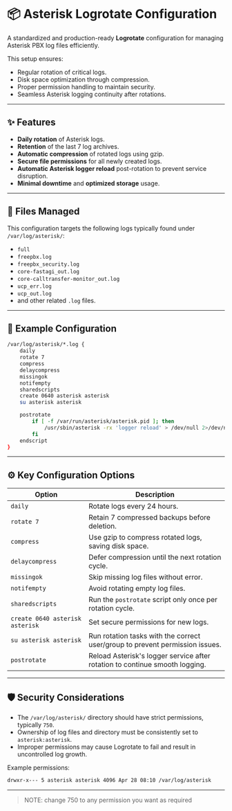 # 📦 Asterisk Logrotate Configuration

A standardized and production-ready **Logrotate** configuration for managing Asterisk PBX log files efficiently.

This setup ensures:
- Regular rotation of critical logs.
- Disk space optimization through compression.
- Proper permission handling to maintain security.
- Seamless Asterisk logging continuity after rotations.

---

## ✨ Features

- **Daily rotation** of Asterisk logs.
- **Retention** of the last 7 log archives.
- **Automatic compression** of rotated logs using gzip.
- **Secure file permissions** for all newly created logs.
- **Automatic Asterisk logger reload** post-rotation to prevent service disruption.
- **Minimal downtime** and **optimized storage** usage.

---

## 📂 Files Managed

This configuration targets the following logs typically found under `/var/log/asterisk/`:

- `full`
- `freepbx.log`
- `freepbx_security.log`
- `core-fastagi_out.log`
- `core-calltransfer-monitor_out.log`
- `ucp_err.log`
- `ucp_out.log`
- and other related `.log` files.

---

## 🔧 Example Configuration

```bash
/var/log/asterisk/*.log {
    daily
    rotate 7
    compress
    delaycompress
    missingok
    notifempty
    sharedscripts
    create 0640 asterisk asterisk
    su asterisk asterisk

    postrotate
        if [ -f /var/run/asterisk/asterisk.pid ]; then
            /usr/sbin/asterisk -rx 'logger reload' > /dev/null 2>/dev/null || true
        fi
    endscript
}
```

---

## ⚙️ Key Configuration Options

| Option            | Description |
|-------------------|-------------|
| `daily`           | Rotate logs every 24 hours. |
| `rotate 7`        | Retain 7 compressed backups before deletion. |
| `compress`        | Use gzip to compress rotated logs, saving disk space. |
| `delaycompress`   | Defer compression until the next rotation cycle. |
| `missingok`       | Skip missing log files without error. |
| `notifempty`      | Avoid rotating empty log files. |
| `sharedscripts`   | Run the `postrotate` script only once per rotation cycle. |
| `create 0640 asterisk asterisk` | Set secure permissions for new logs. |
| `su asterisk asterisk` | Run rotation tasks with the correct user/group to prevent permission issues. |
| `postrotate`      | Reload Asterisk's logger service after rotation to continue smooth logging. |

---

## 🛡 Security Considerations

- The `/var/log/asterisk/` directory should have strict permissions, typically `750`.
- Ownership of log files and directory must be consistently set to `asterisk:asterisk`.
- Improper permissions may cause Logrotate to fail and result in uncontrolled log growth.

Example permissions:

```bash
drwxr-x--- 5 asterisk asterisk 4096 Apr 28 08:10 /var/log/asterisk
```

---

> NOTE: change 750 to any permission you want as required
